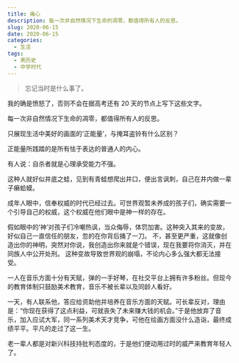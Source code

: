 ```yaml
---
title: 痛心
description: 每一次非自然情况下生命的凋零，都值得所有人的反思。
slug: 2020-06-15
date: 2020-06-15
categories:
  - 生活
tags:
  - 黑历史
  - 中学时代
---
```


> 忘记当时是什么事了。

我的确是愤怒了，否则不会在据高考还有 20 天的节点上写下这些文字。

每一次非自然情况下生命的凋零，都值得所有人的反思。

只展现生活中美好的画面的‘正能量’，与掩耳盗铃有什么区别？

正能量所践踏的是所有怯于表达的普通人的内心。

有人说：自杀者就是心理承受能力不强。

这种人就好似井底之蛙，见到有青蛙想爬出井口，便出言讽刺，自己在井内做一辈子癞蛤蟆。

成年人眼中，信奉权威的时代已经过去。可世界观暂未养成的孩子们，确实需要一个引导自己的权威，这个权威在他们眼中是神一样的存在。

假如眼中的‘神’对孩子们冷嘲热讽，当众侮辱，体罚加害。这种突入其来的变故，好似自己一直信任的朋友，忽的在你背后捅了一刀。
不，甚至更严重，这就像创造出你的神明，突然对你说，我创造出你来就是个错误，现在我要将你消灭，并在同族人中公开处刑。
这种变故导致世界观的崩塌，不论内心多么强大都无法接受。

一人在音乐方面十分有天赋，弹的一手好琴，在社交平台上拥有许多粉丝。但现今的教育体制只鼓励美术教育，音乐不被长辈以及同龄人看好。

一天，有人联系他，答应给资助他并培养在音乐方面的天赋。可长辈反对，理由是：“你现在获得了这点利益，可就丧失了未来赚大钱的机会。”于是他放弃了音乐，加入应试大军，同一系列美术天才竞争，可他在绘画方面没什么造诣，最终成绩平平。平凡的走过了这一生。

老一辈人都是对新兴科技持批判态度的，于是他们便动用过时的威严来教育年轻人了。
